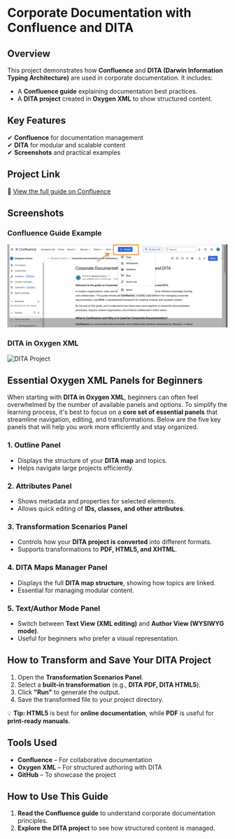 # Corporate Documentation with Confluence and DITA  

## Overview  
This project demonstrates how **Confluence** and **DITA (Darwin Information Typing Architecture)** are used in corporate documentation. It includes:  

- A **Confluence guide** explaining documentation best practices.  
- A **DITA project** created in **Oxygen XML** to show structured content.  

## Key Features  
✔ **Confluence** for documentation management  
✔ **DITA** for modular and scalable content  
✔ **Screenshots** and practical examples  

## Project Link  
📌 [View the full guide on Confluence](https://gianpierofiorino.atlassian.net/wiki/spaces/~61713602702bd0006a7a0a3e/pages/5570561/Corporate+Documentation+with+Confluence+and+DITA)  

## Screenshots  
### Confluence Guide Example  
![Confluence Page](https://github.com/GFiorino/Corporate-Documentation-Confluence-DITA/blob/main/images/Confluence-Create.png?raw=true)  

### DITA in Oxygen XML  
![DITA Project](https://github.com/user-attachments/assets/2275d238-8f41-434c-9404-16418600219f)
  

## Essential Oxygen XML Panels for Beginners  

When starting with **DITA in Oxygen XML**, beginners can often feel overwhelmed by the number of available panels and options. To simplify the learning process, it's best to focus on a **core set of essential panels** that streamline navigation, editing, and transformations. Below are the five key panels that will help you work more efficiently and stay organized.  

### **1. Outline Panel**  
- Displays the structure of your **DITA map** and topics.  
- Helps navigate large projects efficiently.  

### **2. Attributes Panel**  
- Shows metadata and properties for selected elements.  
- Allows quick editing of **IDs, classes, and other attributes**.  

### **3. Transformation Scenarios Panel**  
- Controls how your **DITA project is converted** into different formats.  
- Supports transformations to **PDF, HTML5, and XHTML**.  

### **4. DITA Maps Manager Panel**  
- Displays the full **DITA map structure**, showing how topics are linked.  
- Essential for managing modular content.  

### **5. Text/Author Mode Panel**  
- Switch between **Text View (XML editing)** and **Author View (WYSIWYG mode)**.  
- Useful for beginners who prefer a visual representation.  

## How to Transform and Save Your DITA Project  

1. Open the **Transformation Scenarios Panel**.  
2. Select a **built-in transformation** (e.g., **DITA PDF, DITA HTML5**).  
3. Click **"Run"** to generate the output.  
4. Save the transformed file to your project directory.  

💡 **Tip:** **HTML5** is best for **online documentation**, while **PDF** is useful for **print-ready manuals**.  

## Tools Used  
- **Confluence** – For collaborative documentation  
- **Oxygen XML** – For structured authoring with DITA  
- **GitHub** – To showcase the project  

## How to Use This Guide  
1. **Read the Confluence guide** to understand corporate documentation principles.  
2. **Explore the DITA project** to see how structured content is managed.  





